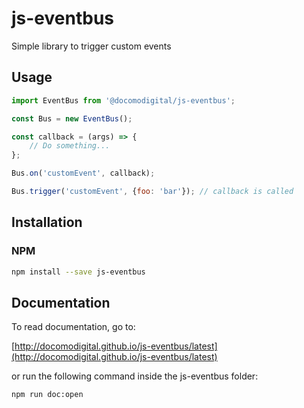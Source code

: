 # js-eventbus

Simple library to trigger custom events

## Usage
```javascript
import EventBus from '@docomodigital/js-eventbus';

const Bus = new EventBus();

const callback = (args) => {
    // Do something...
};

Bus.on('customEvent', callback);

Bus.trigger('customEvent', {foo: 'bar'}); // callback is called
```

## Installation

### NPM
```bash
npm install --save js-eventbus
```

## Documentation

To read documentation, go to:

[http://docomodigital.github.io/js-eventbus/latest](http://docomodigital.github.io/js-eventbus/latest)

or run the following command inside the js-eventbus folder: 
```bash
npm run doc:open
```